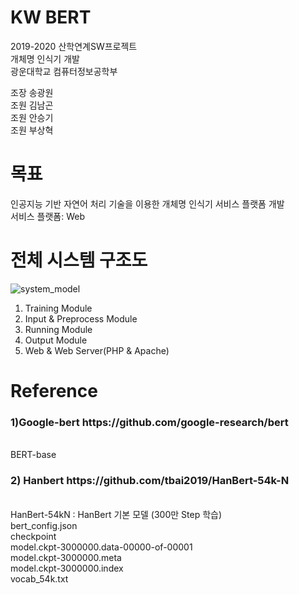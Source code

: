 # KW BERT
2019-2020 산학연계SW프로젝트<br>
개체명 인식기 개발<br>
광운대학교 컴퓨터정보공학부<br>

조장 송광원<br>
조원 김남곤<br>
조원 안승기<br>
조원 부상혁<br>

# 목표
인공지능 기반 자연어 처리 기술을 이용한 개체명 인식기 서비스 플랫폼 개발 <br>
서비스 플랫폼: Web <br>

# 전체 시스템 구조도
![system_model](https://user-images.githubusercontent.com/32921225/83030896-e2321080-a06e-11ea-867a-132148deec7f.png)
1. Training Module <br>
2. Input & Preprocess Module <br>
3. Running Module <br>
4. Output Module <br>
5. Web & Web Server(PHP & Apache) <br>

# Reference
<h3> 1)Google-bert https://github.com/google-research/bert </h3> <br>
  BERT-base


<h3> 2) Hanbert https://github.com/tbai2019/HanBert-54k-N </h3> <br>
  HanBert-54kN : HanBert 기본 모델 (300만 Step 학습) <br>
  bert_config.json <br>
  checkpoint <br>
  model.ckpt-3000000.data-00000-of-00001 <br>
  model.ckpt-3000000.meta <br>
  model.ckpt-3000000.index <br>
  vocab_54k.txt <br>
